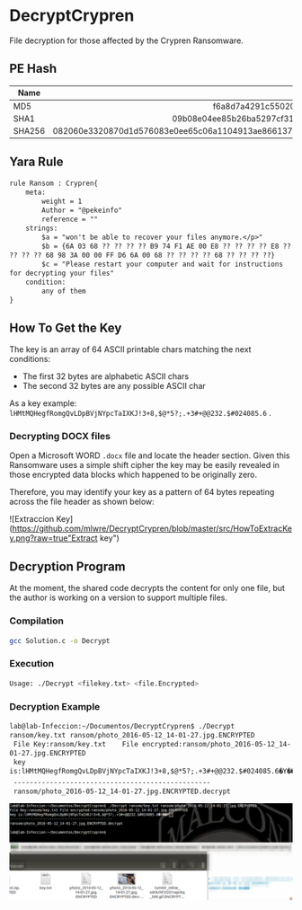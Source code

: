 # DecryptCrypren

File decryption for those affected by the Crypren Ransomware.

## PE Hash

| Name       | Hash           |
| ------------- |-------------:|
| MD5 | f6a8d7a4291c55020101d046371a8bda | 
| SHA1 | 09b08e04ee85b26ba5297cf3156653909671da90 |
| SHA256 | 082060e3320870d1d576083e0ee65c06a1104913ae866137f8ca45891c059a76 |

## Yara Rule

```yara
rule Ransom : Crypren{
	meta:
		weight = 1
		Author = "@pekeinfo"
		reference = ""
	strings: 
		$a = "won't be able to recover your files anymore.</p>"
		$b = {6A 03 68 ?? ?? ?? ?? B9 74 F1 AE 00 E8 ?? ?? ?? ?? E8 ?? ?? ?? ?? 68 98 3A 00 00 FF D6 6A 00 68 ?? ?? ?? ?? 68 ?? ?? ?? ??}
		$c = "Please restart your computer and wait for instructions for decrypting your files"
	condition:
		any of them
}
```

## How To Get the Key

The key is an array of 64 ASCII printable chars matching the next conditions:

* The first 32 bytes are alphabetic ASCII chars
* The second 32 bytes are any possible ASCII char

As a key example: `lHMtMQHegfRomgQvLDpBVjNYpcTaIXKJ!3+8,$@*5?;.+3#+@@232.$#024085.6` .

### Decrypting DOCX files

Open a Microsoft WORD `.docx` file and locate the header section. Given this Ransomware uses a simple shift cipher the key may be easily revealed in those encrypted data blocks which happened to be originally zero.

Therefore, you may identify your key as a pattern of 64 bytes repeating across the file header as shown below:

![Extraccion Key](https://github.com/mlwre/DecryptCrypren/blob/master/src/HowToExtracKey.png?raw=true"Extract key")

## Decryption Program

At the moment, the shared code decrypts the content for only one file, but the author is working on a version to support multiple files.

### Compilation
```Bash
gcc Solution.c -o Decrypt
```
### Execution
```Bash
Usage: ./Decrypt <filekey.txt> <file.Encrypted>
```
### Decryption Example
```
lab@lab-Infeccion:~/Documentos/DecryptCrypren$ ./Decrypt ransom/key.txt ransom/photo_2016-05-12_14-01-27.jpg.ENCRYPTED 
 File Key:ransom/key.txt	File encrypted:ransom/photo_2016-05-12_14-01-27.jpg.ENCRYPTED
 key is:lHMtMQHegfRomgQvLDpBVjNYpcTaIXKJ!3+8,$@*5?;.+3#+@@232.$#024085.6�Y��P
 -------------------------------------------------
 ransom/photo_2016-05-12_14-01-27.jpg.ENCRYPTED.decrypt
```
![Example](https://github.com/mlwre/DecryptCrypren/blob/master/src/Example.png?raw=true "Example")
